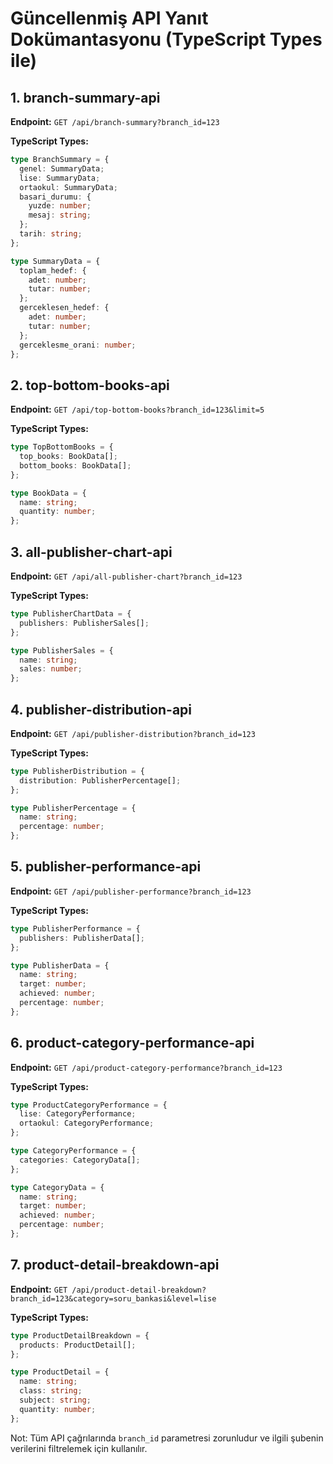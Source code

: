 # Güncellenmiş API Yanıt Dokümantasyonu (TypeScript Types ile)

## 1. branch-summary-api

**Endpoint:** `GET /api/branch-summary?branch_id=123`

**TypeScript Types:**
```typescript
type BranchSummary = {
  genel: SummaryData;
  lise: SummaryData;
  ortaokul: SummaryData;
  basari_durumu: {
    yuzde: number;
    mesaj: string;
  };
  tarih: string;
};

type SummaryData = {
  toplam_hedef: {
    adet: number;
    tutar: number;
  };
  gerceklesen_hedef: {
    adet: number;
    tutar: number;
  };
  gerceklesme_orani: number;
};
```

## 2. top-bottom-books-api

**Endpoint:** `GET /api/top-bottom-books?branch_id=123&limit=5`

**TypeScript Types:**
```typescript
type TopBottomBooks = {
  top_books: BookData[];
  bottom_books: BookData[];
};

type BookData = {
  name: string;
  quantity: number;
};
```

## 3. all-publisher-chart-api

**Endpoint:** `GET /api/all-publisher-chart?branch_id=123`

**TypeScript Types:**
```typescript
type PublisherChartData = {
  publishers: PublisherSales[];
};

type PublisherSales = {
  name: string;
  sales: number;
};
```

## 4. publisher-distribution-api

**Endpoint:** `GET /api/publisher-distribution?branch_id=123`

**TypeScript Types:**
```typescript
type PublisherDistribution = {
  distribution: PublisherPercentage[];
};

type PublisherPercentage = {
  name: string;
  percentage: number;
};
```

## 5. publisher-performance-api

**Endpoint:** `GET /api/publisher-performance?branch_id=123`

**TypeScript Types:**
```typescript
type PublisherPerformance = {
  publishers: PublisherData[];
};

type PublisherData = {
  name: string;
  target: number;
  achieved: number;
  percentage: number;
};
```

## 6. product-category-performance-api

**Endpoint:** `GET /api/product-category-performance?branch_id=123`

**TypeScript Types:**
```typescript
type ProductCategoryPerformance = {
  lise: CategoryPerformance;
  ortaokul: CategoryPerformance;
};

type CategoryPerformance = {
  categories: CategoryData[];
};

type CategoryData = {
  name: string;
  target: number;
  achieved: number;
  percentage: number;
};
```

## 7. product-detail-breakdown-api

**Endpoint:** `GET /api/product-detail-breakdown?branch_id=123&category=soru_bankasi&level=lise`

**TypeScript Types:**
```typescript
type ProductDetailBreakdown = {
  products: ProductDetail[];
};

type ProductDetail = {
  name: string;
  class: string;
  subject: string;
  quantity: number;
};
```

Not: Tüm API çağrılarında `branch_id` parametresi zorunludur ve ilgili şubenin verilerini filtrelemek için kullanılır.
